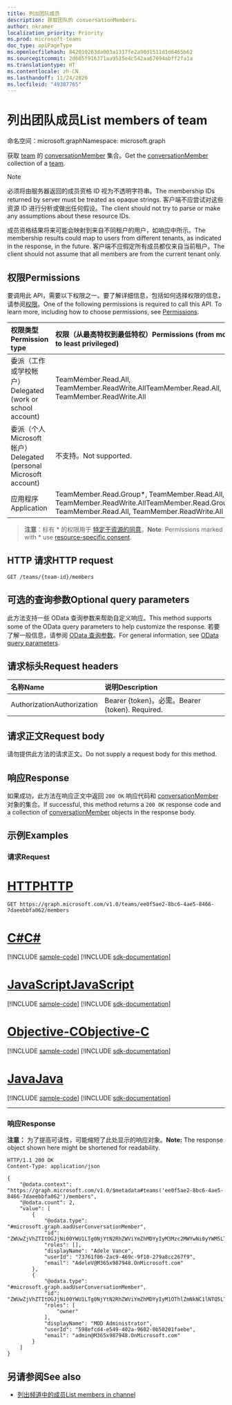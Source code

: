 ```yaml
---
title: 列出团队成员
description: 获取团队的 conversationMembers。
author: nkramer
localization_priority: Priority
ms.prod: microsoft-teams
doc_type: apiPageType
ms.openlocfilehash: 842010263da003a1317fe2a90d1511d1d6465b62
ms.sourcegitcommit: 2d665f916371aa9515e4c542aa67094abff2fa1a
ms.translationtype: HT
ms.contentlocale: zh-CN
ms.lasthandoff: 11/24/2020
ms.locfileid: "49387765"
---
```

# <a name="list-members-of-team"></a><span data-ttu-id="0c693-103">列出团队成员</span><span class="sxs-lookup"><span data-stu-id="0c693-103">List members of team</span></span>
<span data-ttu-id="0c693-104">命名空间：microsoft.graph</span><span class="sxs-lookup"><span data-stu-id="0c693-104">Namespace: microsoft.graph</span></span>

<span data-ttu-id="0c693-105">获取 [team](../resources/team.md) 的 [conversationMember](../resources/conversationmember.md) 集合。</span><span class="sxs-lookup"><span data-stu-id="0c693-105">Get the [conversationMember](../resources/conversationmember.md) collection of a [team](../resources/team.md).</span></span>

> [!NOTE]
> <span data-ttu-id="0c693-106">必须将由服务器返回的成员资格 ID 视为不透明字符串。</span><span class="sxs-lookup"><span data-stu-id="0c693-106">The membership IDs returned by server must be treated as opaque strings.</span></span> <span data-ttu-id="0c693-107">客户端不应尝试对这些资源 ID 进行分析或做出任何假设。</span><span class="sxs-lookup"><span data-stu-id="0c693-107">The client should not try to parse or make any assumptions about these resource IDs.</span></span>
> 
> <span data-ttu-id="0c693-108">成员资格结果将来可能会映射到来自不同租户的用户，如响应中所示。</span><span class="sxs-lookup"><span data-stu-id="0c693-108">The membership results could map to users from different tenants, as indicated in the response, in the future.</span></span> <span data-ttu-id="0c693-109">客户端不应假定所有成员都仅来自当前租户。</span><span class="sxs-lookup"><span data-stu-id="0c693-109">The client should not assume that all members are from the current tenant only.</span></span>

## <a name="permissions"></a><span data-ttu-id="0c693-110">权限</span><span class="sxs-lookup"><span data-stu-id="0c693-110">Permissions</span></span>
<span data-ttu-id="0c693-p103">要调用此 API，需要以下权限之一。要了解详细信息，包括如何选择权限的信息，请参阅[权限](/graph/permissions-reference)。</span><span class="sxs-lookup"><span data-stu-id="0c693-p103">One of the following permissions is required to call this API. To learn more, including how to choose permissions, see [Permissions](/graph/permissions-reference).</span></span>

|<span data-ttu-id="0c693-113">权限类型</span><span class="sxs-lookup"><span data-stu-id="0c693-113">Permission type</span></span>|<span data-ttu-id="0c693-114">权限（从最高特权到最低特权）</span><span class="sxs-lookup"><span data-stu-id="0c693-114">Permissions (from most to least privileged)</span></span>|
|:---|:---|
|<span data-ttu-id="0c693-115">委派（工作或学校帐户）</span><span class="sxs-lookup"><span data-stu-id="0c693-115">Delegated (work or school account)</span></span>| <span data-ttu-id="0c693-116">TeamMember.Read.All, TeamMember.ReadWrite.All</span><span class="sxs-lookup"><span data-stu-id="0c693-116">TeamMember.Read.All, TeamMember.ReadWrite.All</span></span> |
|<span data-ttu-id="0c693-117">委派（个人 Microsoft 帐户）</span><span class="sxs-lookup"><span data-stu-id="0c693-117">Delegated (personal Microsoft account)</span></span> | <span data-ttu-id="0c693-118">不支持。</span><span class="sxs-lookup"><span data-stu-id="0c693-118">Not supported.</span></span>    |
|<span data-ttu-id="0c693-119">应用程序</span><span class="sxs-lookup"><span data-stu-id="0c693-119">Application</span></span>| <span data-ttu-id="0c693-120">TeamMember.Read.Group\*, TeamMember.Read.All, TeamMember.ReadWrite.All</span><span class="sxs-lookup"><span data-stu-id="0c693-120">TeamMember.Read.Group\*, TeamMember.Read.All, TeamMember.ReadWrite.All</span></span> |

> <span data-ttu-id="0c693-121">**注意**：标有 \* 的权限用于 [特定于资源的同意]( https://aka.ms/teams-rsc)。</span><span class="sxs-lookup"><span data-stu-id="0c693-121">**Note**: Permissions marked with \* use [resource-specific consent]( https://aka.ms/teams-rsc).</span></span>

## <a name="http-request"></a><span data-ttu-id="0c693-122">HTTP 请求</span><span class="sxs-lookup"><span data-stu-id="0c693-122">HTTP request</span></span>

<!-- {
  "blockType": "ignored"
}
-->
``` http
GET /teams/{team-id}/members
```

## <a name="optional-query-parameters"></a><span data-ttu-id="0c693-123">可选的查询参数</span><span class="sxs-lookup"><span data-stu-id="0c693-123">Optional query parameters</span></span>
<span data-ttu-id="0c693-124">此方法支持一些 OData 查询参数来帮助自定义响应。</span><span class="sxs-lookup"><span data-stu-id="0c693-124">This method supports some of the OData query parameters to help customize the response.</span></span> <span data-ttu-id="0c693-125">若要了解一般信息，请参阅 [OData 查询参数](/graph/query-parameters)。</span><span class="sxs-lookup"><span data-stu-id="0c693-125">For general information, see [OData query parameters](/graph/query-parameters).</span></span>

## <a name="request-headers"></a><span data-ttu-id="0c693-126">请求标头</span><span class="sxs-lookup"><span data-stu-id="0c693-126">Request headers</span></span>
|<span data-ttu-id="0c693-127">名称</span><span class="sxs-lookup"><span data-stu-id="0c693-127">Name</span></span>|<span data-ttu-id="0c693-128">说明</span><span class="sxs-lookup"><span data-stu-id="0c693-128">Description</span></span>|
|:---|:---|
|<span data-ttu-id="0c693-129">Authorization</span><span class="sxs-lookup"><span data-stu-id="0c693-129">Authorization</span></span>|<span data-ttu-id="0c693-p105">Bearer {token}。必需。</span><span class="sxs-lookup"><span data-stu-id="0c693-p105">Bearer {token}. Required.</span></span>|

## <a name="request-body"></a><span data-ttu-id="0c693-132">请求正文</span><span class="sxs-lookup"><span data-stu-id="0c693-132">Request body</span></span>
<span data-ttu-id="0c693-133">请勿提供此方法的请求正文。</span><span class="sxs-lookup"><span data-stu-id="0c693-133">Do not supply a request body for this method.</span></span>

## <a name="response"></a><span data-ttu-id="0c693-134">响应</span><span class="sxs-lookup"><span data-stu-id="0c693-134">Response</span></span>

<span data-ttu-id="0c693-135">如果成功，此方法在响应正文中返回 `200 OK` 响应代码和 [conversationMember](../resources/conversationmember.md) 对象的集合。</span><span class="sxs-lookup"><span data-stu-id="0c693-135">If successful, this method returns a `200 OK` response code and a collection of [conversationMember](../resources/conversationmember.md) objects in the response body.</span></span>

## <a name="examples"></a><span data-ttu-id="0c693-136">示例</span><span class="sxs-lookup"><span data-stu-id="0c693-136">Examples</span></span>

### <a name="request"></a><span data-ttu-id="0c693-137">请求</span><span class="sxs-lookup"><span data-stu-id="0c693-137">Request</span></span>

# <a name="http"></a>[<span data-ttu-id="0c693-138">HTTP</span><span class="sxs-lookup"><span data-stu-id="0c693-138">HTTP</span></span>](#tab/http)
<!-- {
  "blockType": "request",
  "name": "get_conversationmember"
}
-->
``` http
GET https://graph.microsoft.com/v1.0/teams/ee0f5ae2-8bc6-4ae5-8466-7daeebbfa062/members
```
# <a name="c"></a>[<span data-ttu-id="0c693-139">C#</span><span class="sxs-lookup"><span data-stu-id="0c693-139">C#</span></span>](#tab/csharp)
[!INCLUDE [sample-code](../includes/snippets/csharp/get-conversationmember-csharp-snippets.md)]
[!INCLUDE [sdk-documentation](../includes/snippets/snippets-sdk-documentation-link.md)]

# <a name="javascript"></a>[<span data-ttu-id="0c693-140">JavaScript</span><span class="sxs-lookup"><span data-stu-id="0c693-140">JavaScript</span></span>](#tab/javascript)
[!INCLUDE [sample-code](../includes/snippets/javascript/get-conversationmember-javascript-snippets.md)]
[!INCLUDE [sdk-documentation](../includes/snippets/snippets-sdk-documentation-link.md)]

# <a name="objective-c"></a>[<span data-ttu-id="0c693-141">Objective-C</span><span class="sxs-lookup"><span data-stu-id="0c693-141">Objective-C</span></span>](#tab/objc)
[!INCLUDE [sample-code](../includes/snippets/objc/get-conversationmember-objc-snippets.md)]
[!INCLUDE [sdk-documentation](../includes/snippets/snippets-sdk-documentation-link.md)]

# <a name="java"></a>[<span data-ttu-id="0c693-142">Java</span><span class="sxs-lookup"><span data-stu-id="0c693-142">Java</span></span>](#tab/java)
[!INCLUDE [sample-code](../includes/snippets/java/get-conversationmember-java-snippets.md)]
[!INCLUDE [sdk-documentation](../includes/snippets/snippets-sdk-documentation-link.md)]

---

### <a name="response"></a><span data-ttu-id="0c693-143">响应</span><span class="sxs-lookup"><span data-stu-id="0c693-143">Response</span></span>
<span data-ttu-id="0c693-144">**注意：** 为了提高可读性，可能缩短了此处显示的响应对象。</span><span class="sxs-lookup"><span data-stu-id="0c693-144">**Note:** The response object shown here might be shortened for readability.</span></span>
<!-- {
  "blockType": "response",
  "truncated": true,
  "name": "get_conversationmember",
  "@odata.type": "collection(microsoft.graph.aadUserConversationMember)"
}
-->
``` http
HTTP/1.1 200 OK
Content-Type: application/json

{
    "@odata.context": "https://graph.microsoft.com/v1.0/$metadata#teams('ee0f5ae2-8bc6-4ae5-8466-7daeebbfa062')/members",
    "@odata.count": 2,
    "value": [
        {
            "@odata.type": "#microsoft.graph.aadUserConversationMember",
            "id": "ZWUwZjVhZTItOGJjNi00YWU1LTg0NjYtN2RhZWViYmZhMDYyIyM3Mzc2MWYwNi0yYWM5LTQ2OWMtOWYxMC0yNzlhOGNjMjY3Zjk=",
            "roles": [],
            "displayName": "Adele Vance",
            "userId": "73761f06-2ac9-469c-9f10-279a8cc267f9",
            "email": "AdeleV@M365x987948.OnMicrosoft.com"
        },
        {
            "@odata.type": "#microsoft.graph.aadUserConversationMember",
            "id": "ZWUwZjVhZTItOGJjNi00YWU1LTg0NjYtN2RhZWViYmZhMDYyIyM1OThlZmNkNC1lNTQ5LTQwMmEtOTYwMi0wYjUwMjAxZmFlYmU=",
            "roles": [
                "owner"
            ],
            "displayName": "MOD Administrator",
            "userId": "598efcd4-e549-402a-9602-0b50201faebe",
            "email": "admin@M365x987948.OnMicrosoft.com"
        }
    ]
}
```
## <a name="see-also"></a><span data-ttu-id="0c693-145">另请参阅</span><span class="sxs-lookup"><span data-stu-id="0c693-145">See also</span></span>

- [<span data-ttu-id="0c693-146">列出频道中的成员</span><span class="sxs-lookup"><span data-stu-id="0c693-146">List members in channel</span></span>](channel-list-members.md)
